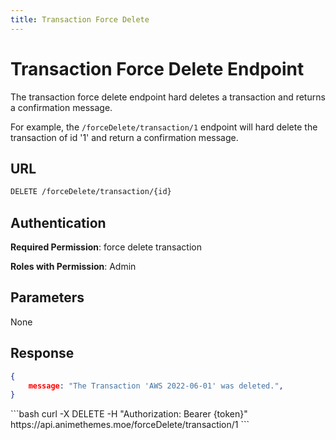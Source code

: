 ```yaml
---
title: Transaction Force Delete
---
```


<Block>

# Transaction Force Delete Endpoint

The transaction force delete endpoint hard deletes a transaction and returns a confirmation message.

For example, the `/forceDelete/transaction/1` endpoint will hard delete the transaction of id '1' and return a confirmation message.

## URL

```sh
DELETE /forceDelete/transaction/{id}
```

## Authentication

**Required Permission**: force delete transaction

**Roles with Permission**: Admin

## Parameters

None

## Response

```json
{
    message: "The Transaction 'AWS 2022-06-01' was deleted.",
}
```

<Example>

<CURL>
```bash
curl -X DELETE -H "Authorization: Bearer {token}" https://api.animethemes.moe/forceDelete/transaction/1
```
</CURL>

</Example>

</Block>